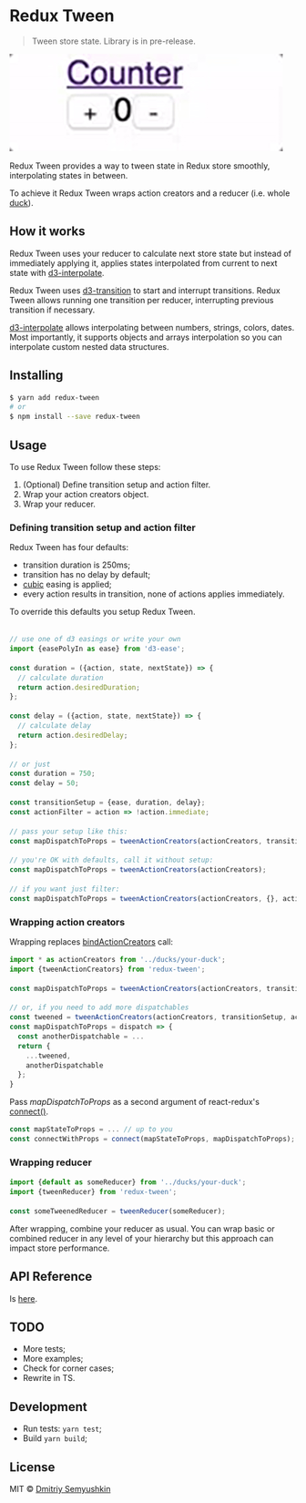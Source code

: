 # Redux Tween

> Tween store state.
> Library is in pre-release.

![Counter Demo](./counter.gif)

Redux Tween provides a way to tween state in Redux store smoothly, interpolating states in between.

To achieve it Redux Tween wraps action creators and a reducer (i.e. whole [duck](https://github.com/erikras/ducks-modular-redux)).

## How it works

Redux Tween uses your reducer to calculate next store state but instead of immediately applying it, applies states interpolated from current to next state with [d3-interpolate](https://github.com/d3/d3-interpolate).

Redux Tween uses [d3-transition](https://github.com/d3/d3-transition) to start and interrupt transitions. Redux Tween allows running one transition per reducer, interrupting previous transition if necessary.

[d3-interpolate](https://github.com/d3/d3-interpolate) allows interpolating between numbers, strings, colors, dates. Most importantly, it supports objects and arrays interpolation so you can interpolate custom nested data structures.

## Installing

```sh
$ yarn add redux-tween
# or
$ npm install --save redux-tween
```

## Usage

To use Redux Tween follow these steps:

1. (Optional) Define transition setup and action filter.
2. Wrap your action creators object.
3. Wrap your reducer.

### Defining transition setup and action filter

Redux Tween has four defaults:

- transition duration is 250ms;
- transition has no delay by default;
- [cubic](https://github.com/d3/d3-ease#easeCubic) easing is applied;
- every action results in transition, none of actions applies immediately.

To override this defaults you setup Redux Tween.

```js

// use one of d3 easings or write your own
import {easePolyIn as ease} from 'd3-ease';

const duration = ({action, state, nextState}) => {
  // calculate duration
  return action.desiredDuration;
};

const delay = ({action, state, nextState}) => {
  // calculate delay
  return action.desiredDelay;
};

// or just 
const duration = 750;
const delay = 50;

const transitionSetup = {ease, duration, delay};
const actionFilter = action => !action.immediate;

// pass your setup like this:
const mapDispatchToProps = tweenActionCreators(actionCreators, transitionSetup, actionFilter);

// you're OK with defaults, call it without setup:
const mapDispatchToProps = tweenActionCreators(actionCreators);

// if you want just filter:
const mapDispatchToProps = tweenActionCreators(actionCreators, {}, actionFilter);
```

### Wrapping action creators

Wrapping replaces [bindActionCreators](http://redux.js.org/docs/api/bindActionCreators.html) call:

```js
import * as actionCreators from '../ducks/your-duck';
import {tweenActionCreators} from 'redux-tween';

const mapDispatchToProps = tweenActionCreators(actionCreators, transitionSetup, actionFilter);

// or, if you need to add more dispatchables
const tweened = tweenActionCreators(actionCreators, transitionSetup, actionFilter);
const mapDispatchToProps = dispatch => {
  const anotherDispatchable = ...
  return {
    ...tweened,
    anotherDispatchable
  };
}
```

Pass *mapDispatchToProps* as a second argument of react-redux's [connect()](https://github.com/reactjs/react-redux/blob/master/docs/api.md#connectmapstatetoprops-mapdispatchtoprops-mergeprops-options).

```js
const mapStateToProps = ... // up to you
const connectWithProps = connect(mapStateToProps, mapDispatchToProps);
```

### Wrapping reducer

```js
import {default as someReducer} from '../ducks/your-duck';
import {tweenReducer} from 'redux-tween';

const someTweenedReducer = tweenReducer(someReducer);
```

After wrapping, combine your reducer as usual.
You can wrap basic or combined reducer in any level of your hierarchy but this approach can impact store performance.

## API Reference

Is [here](./API.md).

## TODO

- More tests;
- More examples;
- Check for corner cases;
- Rewrite in TS.

## Development

* Run tests: `yarn test`;
* Build `yarn build`;

## License

MIT © [Dmitriy Semyushkin](https://devg.ru)
